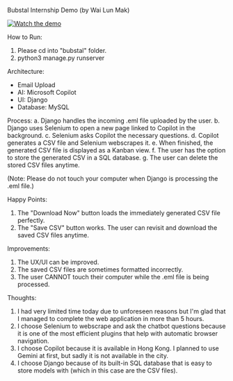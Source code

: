 Bubstal Internship Demo (by Wai Lun Mak) 

[![Watch the demo](https://img.youtube.com/vi/VIDEO_ID/0.jpg)](https://youtu.be/vt5fpE0bzSY)

How to Run:
1. Please cd into "bubstal" folder.
2. python3 manage.py runserver 


Architecture:
- Email Upload 
- AI: Microsoft Copilot 
- UI: Django
- Database: MySQL 


Process: 
a. Django handles the incoming .eml file uploaded by the user.
b. Django uses Selenium to open a new page linked to Copilot in the background. 
c. Selenium asks Copilot the necessary questions.
d. Copilot generates a CSV file and Selenium webscrapes it. 
e. When finished, the generated CSV file is displayed as a Kanban view. 
f. The user has the option to store the generated CSV in a SQL database. 
g. The user can delete the stored CSV files anytime.

(Note: Please do not touch your computer when Django is processing the .eml file.) 


Happy Points:
1. The "Download Now" button loads the immediately generated CSV file perfectly. 
2. The "Save CSV" button works. The user can revisit and download the saved CSV files anytime.


Improvements:
1. The UX/UI can be improved. 
2. The saved CSV files are sometimes formatted incorrectly. 
3. The user CANNOT touch their computer while the .eml file is being processed. 


Thoughts:
1. I had very limited time today due to unforeseen reasons but I'm glad that I managed to complete the web application in more than 5 hours. 
2. I choose Selenium to webscrape and ask the chatbot questions because it is one of the most efficient plugins that help with automatic browser navigation. 
3. I choose Copilot because it is available in Hong Kong. I planned to use Gemini at first, but sadly it is not available in the city. 
4. I choose Django because of its built-in SQL database that is easy to store models with (which in this case are the CSV files). 
